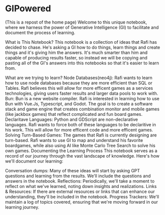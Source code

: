 # GIPowered
(This is a repost of the home page)
Welcome to this unique notebook, where we harness the power of Generative Intelligence (GI) to facilitate and document the process of learning.

What is This Notebook?
This notebook is a collection of ideas that Rafi has decided to chase. He's asking a GI how to do things, learn things and create things and it's giving him the answers. It's much smarter than him and capable of producing results faster, so instead we will be copying and pasting all of the GI's answers into this notebooks so that it's easier to learn from.

What are we trying to learn?
Node Databases(neo4j): Rafi wants to learn how to use node databases because they are more efficient than SQL or Tables. Rafi believes this will allow for more efficent games as a services technologies, giving users faster results and larger data pools to work with.
Bun: Bun is a new website compiler. Rafi is interested in learning how to use Bun with Vue.Js, Typescript, and Godot. The goal is to create a software stack and game engine that creates combination monitor and mobile games (like jackbox games) that reflect complicated and fun board games.
Declaritave Languages: Python and GDScript are non-declarative languages. Rafi wants to force both of these languages to be declaritive in his work. This will allow for more efficent code and more efficent games.
Solving Turn-Based Games: The games that Rafi is currently designing are turn-based. Rafi wants to use GI to map and understand his favorite boardgames, while also using AI like Monte Carlo Tree Search to solve his own games.
Documenting the Learning Process
This notebook serves as a record of our journey through the vast landscape of knowledge. Here's how we'll document our learning:

Conversation dumps: Many of these ideas will start by asking GPT questions and learning from the results. We'll include the questions and answers in the notebook.
Reflections: Periodically, we'll take a moment to reflect on what we've learned, noting down insights and realizations.
Links & Resources: If there are external resources or links that can enhance our understanding, they'll be included in the notebook.
Progress Trackers: We'll maintain a log of topics covered, ensuring that we're moving forward in our learning journey.
